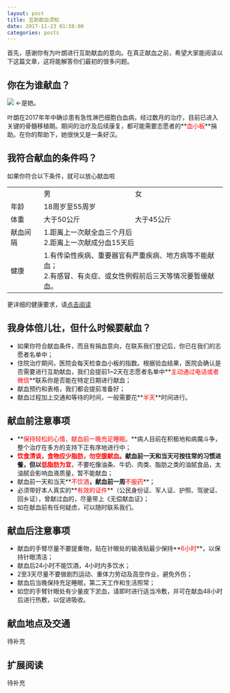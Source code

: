 ```yaml
---
layout: post
title: 互助献血须知
date: 2017-11-23 01:58:00
categories: posts
---
```



首先，感谢你有为叶朗进行互助献血的意向。在真正献血之前，希望大家能阅读以下这篇文章，这将能解答你们最初的很多问题。

## 你在为谁献血？
![](/longisthebest/images/long.png) <-是她。

叶朗在2017年年中确诊患有急性淋巴细胞白血病，经过数月的治疗，目前已进入关键的骨髓移植期。期间的治疗及后续康复，都可能需要志愿者的**<span style="color:red">血小板</span>**捐助。在你的帮助下，她很快又是一条好汉。

## 我符合献血的条件吗？

如果你符合以下条件，就可以放心献血啦

<table>
   <tr>
      <td></td>
      <td>男</td>
      <td>女</td>
   </tr>
   <tr>
      <td>年龄</td>
      <td colspan="2">18周岁至55周岁</td>
   </tr>
   <tr>
      <td>体重</td>
      <td>大于50公斤</td>
      <td>大于45公斤</td>
   </tr>
   <tr>
      <td>献血间隔</td>
      <td colspan="2">1.距离上一次献全血三个月后<br>2.距离上一次献成分血15天后</td>
   </tr>
   <tr>
      <td>健康</td>
      <td colspan="2">1.有传染性疾病、重要器官有严重疾病、地方病等不能献血；<br>2.有感冒、有炎症、或女性例假前后三天等情况要暂缓献血。</td>
   </tr>
</table>

更详细的健康要求，请[点击阅读](posts/2017/11/29/pre-health-check.html)

## 我身体倍儿壮，但什么时候要献血？

* 如果你符合献血条件，而且有捐血意向，在联系我们登记后，你已在我们的志愿者名单中；
* 住院治疗期间，医院会每天检查血小板的指数。根据验血结果，医院会确认是否需要进行互助献血，我们会提前1~2天在志愿者名单中**<span style="color:red">主动通过电话或者微信</span>**联系你是否能在特定日期进行献血；
* 献血预约和表格，我们都会提前准备好；
* 献血过程加上交通和等待的时间，一般需要花**<span style="color:red">半天</span>**时间进行。

## 献血前注意事项
* **<span style="color:red">保持轻松的心情，献血前一晚充足睡眠。</span>**病人目前在积极地和病魔斗争，整个治疗在多方的支持下正有序地进行中；
* **<span style="color:red">饮食清谈，食物应少脂肪，勿空腹献血。</span>**献血前一天和当天可按往常的习惯进餐，但以**<span style="color:red">低脂肪为宜</span>**，不要吃像油条、牛奶、肉类、脂肪之类的油腻食品，太油腻会影响血液质量，暂不能献血；
* 献血前一天和当天**<span style="color:red">不饮酒</span>**，献血前一周**<span style="color:red">不服药</span>**；
* 必须带好本人真实的**<span style="color:red">有效的证件</span>**（公民身份证、军人证、护照、驾驶证、回乡证），曾献过血的，尽量带上《无偿献血证》；
* 如在献血前有任何疑虑，可以随时联系我们。
## 献血后注意事项
* 献血的手臂尽量不要提重物，贴在针眼处的输液贴最少保持**<span style="color:red">6小时</span>**，以保持针眼清洁；
* 献血后24小时不能饮酒，4小时内多饮水；
* 2至3天尽量不要做剧烈运动、重体力劳动及高空作业，避免外伤；
* 献血后当晚保持充足睡眠，第二天工作和生活照常；
* 如您的手臂针眼处有少量皮下淤血，请即时进行适当冷敷，并可在献血48小时后进行热敷，以促进吸收。

## 献血地点及交通
待补充
## 扩展阅读
待补充
